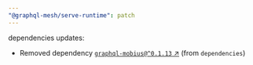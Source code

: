 ```yaml
---
"@graphql-mesh/serve-runtime": patch
---
```

dependencies updates:
  - Removed dependency [`graphql-mobius@^0.1.13` ↗︎](https://www.npmjs.com/package/graphql-mobius/v/0.1.13) (from `dependencies`)
